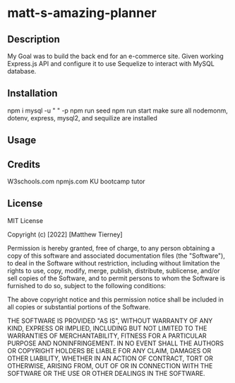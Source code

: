 # matt-s-amazing-planner

## Description
My Goal was to build the back end for an e-commerce site. Given working Express.js API and configure it to use Sequelize to interact with MySQL database.

## Installation 
 npm i 
 mysql -u " " -p
 npm run seed
 npm run start 
 make sure all nodemonm, dotenv, express, mysql2, and sequilize are installed 

## Usage



## Credits
W3schools.com
npmjs.com
KU bootcamp tutor 



## License 

MIT License

Copyright (c) [2022] [Matthew Tierney]

Permission is hereby granted, free of charge, to any person obtaining a copy
of this software and associated documentation files (the "Software"), to deal
in the Software without restriction, including without limitation the rights
to use, copy, modify, merge, publish, distribute, sublicense, and/or sell
copies of the Software, and to permit persons to whom the Software is
furnished to do so, subject to the following conditions:

The above copyright notice and this permission notice shall be included in all
copies or substantial portions of the Software.

THE SOFTWARE IS PROVIDED "AS IS", WITHOUT WARRANTY OF ANY KIND, EXPRESS OR
IMPLIED, INCLUDING BUT NOT LIMITED TO THE WARRANTIES OF MERCHANTABILITY,
FITNESS FOR A PARTICULAR PURPOSE AND NONINFRINGEMENT. IN NO EVENT SHALL THE
AUTHORS OR COPYRIGHT HOLDERS BE LIABLE FOR ANY CLAIM, DAMAGES OR OTHER
LIABILITY, WHETHER IN AN ACTION OF CONTRACT, TORT OR OTHERWISE, ARISING FROM,
OUT OF OR IN CONNECTION WITH THE SOFTWARE OR THE USE OR OTHER DEALINGS IN THE
SOFTWARE.